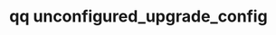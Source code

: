 ---
category: unconfigured
command: unconfigured_upgrade_config
keywords: qq, qq_cli, unconfigured_upgrade_config
optional_options: []
permalink: /qq-cli-command-guide/unconfigured/unconfigured_upgrade_config.html
positional_options: []
sidebar: qq_cli_command_reference_sidebar
summary: This section explains how to use the <code>qq unconfigured_upgrade_config</code>
  command.
synopsis: List current upgrade prepare config for an unconfigured node
title: qq unconfigured_upgrade_config
usage: qq unconfigured_upgrade_config [-h]
zendesk_source: qq CLI Command Guide

---